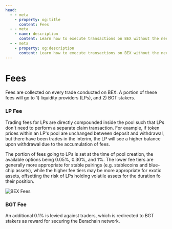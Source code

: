 ```yaml
---
head:
  - - meta
    - property: og:title
      content: Fees
  - - meta
    - name: description
      content: Learn how to execute transactions on BEX without the need for gas, using EIP-712 off-chain signing and relayer tips.
  - - meta
    - property: og:description
      content: Learn how to execute transactions on BEX without the need for gas, using EIP-712 off-chain signing and relayer tips.
---
```


# Fees

Fees are collected on every trade conducted on BEX. A portion of these fees will go to 1) liquidity providers (LPs), and 2) BGT stakers.

### LP Fee

Trading fees for LPs are directly compounded inside the pool such that LPs don't need to perform a separate claim transaction. For example, if token prices within an LP's pool are unchanged between deposit and withdrawal, but there have been trades in the interim, the LP will see a higher balance upon withdrawal due to the accumulation of fees.

The portion of fees going to LPs is set at the time of pool creation, the available options being 0.05%, 0.30%, and 1%. The lower fee tiers are generally more appropriate for stable pairings (e.g. stablecoins and blue-chip assets), while the higher fee tiers may be more appropriate for exotic assets, offsetting the risk of LPs holding volatile assets for the duration fo their position.

![BEX Fees](/assets/bex-fees.png)

### BGT Fee

An additional 0.1% is levied against traders, which is redirected to BGT stakers as reward for securing the Berachain network.
